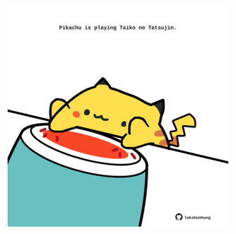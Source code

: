 <!-- built at 11/03/2024, 14:00:49 UTC -->
<p align="center">
  <img width="500" height="500" src="./ReadmeImage.svg">
</p>

